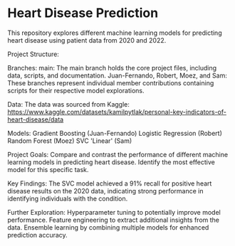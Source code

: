 # Heart Disease Prediction
This repository explores different machine learning models for predicting heart disease using patient data from 2020 and 2022.

Project Structure:

Branches:
main: The main branch holds the core project files, including data, scripts, and documentation.
Juan-Fernando, Robert, Moez, and Sam: These branches represent individual member contributions containing scripts for their respective model explorations.

Data:
The data was sourced from Kaggle: https://www.kaggle.com/datasets/kamilpytlak/personal-key-indicators-of-heart-disease/data

Models:
Gradient Boosting (Juan-Fernando)
Logistic Regression (Robert)
Random Forest (Moez)
SVC 'Linear' (Sam)

Project Goals:
Compare and contrast the performance of different machine learning models in predicting heart disease.
Identify the most effective model for this specific task.

Key Findings:
The SVC model achieved a 91% recall for positive heart disease results on the 2020 data, indicating strong performance in identifying individuals with the condition.

Further Exploration:
Hyperparameter tuning to potentially improve model performance.
Feature engineering to extract additional insights from the data.
Ensemble learning by combining multiple models for enhanced prediction accuracy.
